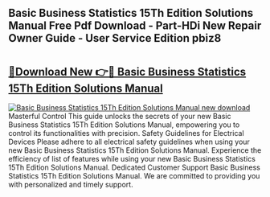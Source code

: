 ## Basic Business Statistics 15Th Edition Solutions Manual Free Pdf Download - Part-HDi New Repair Owner Guide - User Service Edition pbiz8

# <h2><a href="http://bc67025.oget.top/?id=Basic+Business+Statistics+15Th+Edition+Solutions+Manual">🔗Download New 👉🔴 Basic Business Statistics 15Th Edition Solutions Manual</a></h2>

[![Basic Business Statistics 15Th Edition Solutions Manual new download](https://i.imgur.com/5g1atiW.png)](http://bc67025.oget.top/?id=Basic+Business+Statistics+15Th+Edition+Solutions+Manual)
Masterful Control This guide unlocks the secrets of your new Basic Business Statistics 15Th Edition Solutions Manual, empowering you to control its functionalities with precision. Safety Guidelines for Electrical Devices Please adhere to all electrical safety guidelines when using your new Basic Business Statistics 15Th Edition Solutions Manual. Experience the efficiency of list of features while using your new Basic Business Statistics 15Th Edition Solutions Manual. Dedicated Customer Support Basic Business Statistics 15Th Edition Solutions Manual. We are committed to providing you with personalized and timely support.
